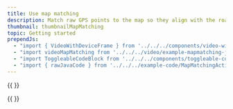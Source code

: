 ```yaml
---
title: Use map matching
description: Match raw GPS points to the map so they align with the roads/pathways.
thumbnail: thumbnailMapMatching
topic: Getting started
prependJs:
  - "import { VideoWithDeviceFrame } from '../../../components/video-with-device-frame'"
  - "import videoMapMatching from '../../../video/example-mapmatching-javaservice.mp4'"
  - "import ToggleableCodeBlock from '../../../components/toggleable-code-block'"
  - "import { rawJavaCode } from '../../../example-code/MapMatchingActivity.js'"
---
```


{{
  <VideoWithDeviceFrame 
    videoFile={videoMapMatching}
    rotation="horizontal"
    device="pixel-2"
  />
}}

<!-- Any notes about this example would go here.  -->

{{
  <ToggleableCodeBlock 
    java={rawJavaCode}
  />
}}
